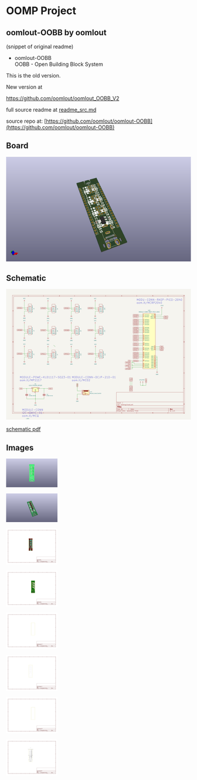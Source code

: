 # OOMP Project  
## oomlout-OOBB  by oomlout  
  
(snippet of original readme)  
  
- oomlout-OOBB  
OOBB - Open Building Block System  
  
  
This is the old version.  
  
New version at  
  
https://github.com/oomlout/oomlout_OOBB_V2  
  
  full source readme at [readme_src.md](readme_src.md)  
  
source repo at: [https://github.com/oomlout/oomlout-OOBB](https://github.com/oomlout/oomlout-OOBB)  
## Board  
  
[![working_3d.png](working_3d_600.png)](working_3d.png)  
## Schematic  
  
[![working_schematic.png](working_schematic_600.png)](working_schematic.png)  
  
[schematic pdf](working_schematic.pdf)  
## Images  
  
[![working_3D_bottom.png](working_3D_bottom_140.png)](working_3D_bottom.png)  
  
[![working_3D_top.png](working_3D_top_140.png)](working_3D_top.png)  
  
[![working_assembly_page_01.png](working_assembly_page_01_140.png)](working_assembly_page_01.png)  
  
[![working_assembly_page_02.png](working_assembly_page_02_140.png)](working_assembly_page_02.png)  
  
[![working_assembly_page_03.png](working_assembly_page_03_140.png)](working_assembly_page_03.png)  
  
[![working_assembly_page_04.png](working_assembly_page_04_140.png)](working_assembly_page_04.png)  
  
[![working_assembly_page_05.png](working_assembly_page_05_140.png)](working_assembly_page_05.png)  
  
[![working_assembly_page_06.png](working_assembly_page_06_140.png)](working_assembly_page_06.png)  
